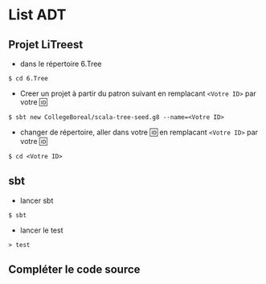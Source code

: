 # List ADT


## Projet LiTreest

* dans le répertoire 6.Tree

````
$ cd 6.Tree
````


* Creer un projet à partir du patron suivant en remplacant `<Votre ID>` par votre :id:


````
$ sbt new CollegeBoreal/scala-tree-seed.g8 --name=<Votre ID>
````

* changer de répertoire, aller dans votre :id:  en remplacant `<Votre ID>` par votre :id:

````
$ cd <Votre ID>
````


## sbt

* lancer sbt

````
$ sbt
````

* lancer le test

````
> test
````


## Compléter le code source
